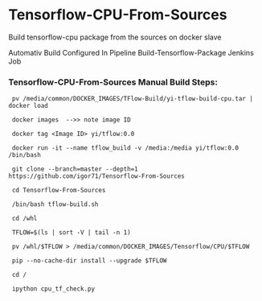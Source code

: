 # Tensorflow-CPU-From-Sources
Build tensorflow-cpu package from the sources on docker slave

Automativ Build Configured In Pipeline Build-Tensorflow-Package Jenkins Job

### Tensorflow-CPU-From-Sources Manual Build Steps:
```
 pv /media/common/DOCKER_IMAGES/TFlow-Build/yi-tflow-build-cpu.tar | docker load
 
 docker images  -->> note image ID
 
 docker tag <Image ID> yi/tflow:0.0
  
 docker run -it --name tflow_build -v /media:/media yi/tflow:0.0 /bin/bash 
 
 git clone --branch=master --depth=1 https://github.com/igor71/Tensorflow-From-Sources
 
 cd Tensorflow-From-Sources
 
 /bin/bash tflow-build.sh
 
 cd /whl
 
 TFLOW=$(ls | sort -V | tail -n 1)
 
 pv /whl/$TFLOW > /media/common/DOCKER_IMAGES/Tensorflow/CPU/$TFLOW
 
 pip --no-cache-dir install --upgrade $TFLOW
 
 cd /
 
 ipython cpu_tf_check.py
 ```
